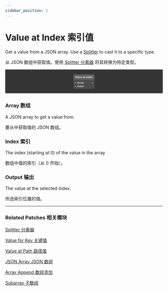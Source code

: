 ```yaml
---
sidebar_position: 2
---
```


# Value at Index 索引值

Get a value from a JSON array. Use a [Splitter](../Utility/Splitter) to cast it to a specific type.

从 JSON 数组中获取值。使用 [Splitter 分离器](../Utility/Splitter)  将其转换为特定类型。

![Image](./../../static/img/docs/Data/value-at-index.png)

### Array 数组

A JSON array to get a value from.

要从中获取值的 JSON 数组。

### Index 索引

The index (starting at 0) of the value in the array.

数组中值的索引（从 0 开始）。

### Output 输出

The value at the selected index.

所选索引位置的值。

------

### Related Patches 相关模块

[Splitter 分离器](../Utility/Splitter)

[Value for Key 关键值](./Value%20for%20Key)

[Value at Path 路径值](./Value%20at%20Path)

[JSON Array JSON 数组](./JSON%20Array)

[Array Append 数组添加](./Array%20Append)

[Subarray 子数组](./Subarray)
